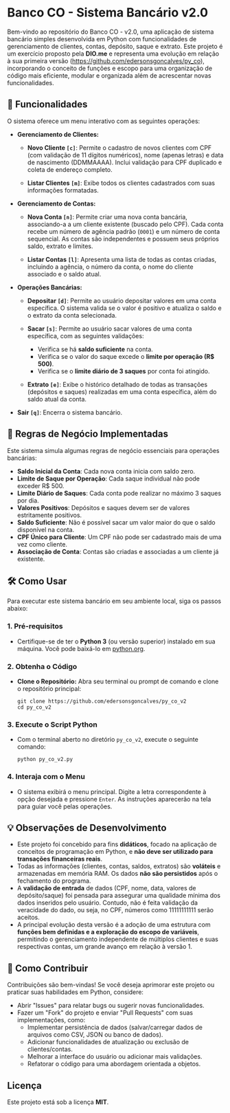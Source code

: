 # Banco CO - Sistema Bancário v2.0
Bem-vindo ao repositório do Banco CO - v2.0, uma aplicação de sistema bancário simples desenvolvida em Python com funcionalidades de gerenciamento de clientes, contas, depósito, saque e extrato. Este projeto é um exercício proposto pela **DIO.me** e representa uma evolução em relação à sua primeira versão (https://github.com/edersonsgoncalves/py_co), incorporando o conceito de funções e escopo para uma organização de código mais eficiente, modular e organizada além de acrescentar novas funcionalidades.

## 🚀 **Funcionalidades**
O sistema oferece um menu interativo com as seguintes operações:

- **Gerenciamento de Clientes:**
    - **Novo Cliente `[c]`**: Permite o cadastro de novos clientes com CPF (com validação de 11 dígitos numéricos), nome (apenas letras) e data de nascimento (DDMMAAAA). Inclui validação para CPF duplicado e coleta de endereço completo.
        
    - **Listar Clientes `[m]`**: Exibe todos os clientes cadastrados com suas informações formatadas.
        
- **Gerenciamento de Contas:**
    - **Nova Conta `[n]`**: Permite criar uma nova conta bancária, associando-a a um cliente existente (buscado pelo CPF). Cada conta recebe um número de agência padrão (`0001`) e um número de conta sequencial. As contas são independentes e possuem seus próprios saldo, extrato e limites.
        
    - **Listar Contas `[l]`**: Apresenta uma lista de todas as contas criadas, incluindo a agência, o número da conta, o nome do cliente associado e o saldo atual.
        
- **Operações Bancárias:**
    - **Depositar `[d]`**: Permite ao usuário depositar valores em uma conta específica. O sistema valida se o valor é positivo e atualiza o saldo e o extrato da conta selecionada.
        
    - **Sacar `[s]`**: Permite ao usuário sacar valores de uma conta específica, com as seguintes validações:
        
        - Verifica se há **saldo suficiente** na conta.
        - Verifica se o valor do saque excede o **limite por operação (R$ 500)**.
        - Verifica se o **limite diário de 3 saques** por conta foi atingido.
            
    - **Extrato `[e]`**: Exibe o histórico detalhado de todas as transações (depósitos e saques) realizadas em uma conta específica, além do saldo atual da conta.
        
- **Sair `[q]`**: Encerra o sistema bancário.

## 💼 **Regras de Negócio Implementadas**
Este sistema simula algumas regras de negócio essenciais para operações bancárias:

- **Saldo Inicial da Conta**: Cada nova conta inicia com saldo zero.
- **Limite de Saque por Operação**: Cada saque individual não pode exceder R$ 500.
- **Limite Diário de Saques**: Cada conta pode realizar no máximo 3 saques por dia.
- **Valores Positivos**: Depósitos e saques devem ser de valores estritamente positivos.
- **Saldo Suficiente**: Não é possível sacar um valor maior do que o saldo disponível na conta.
- **CPF Único para Cliente**: Um CPF não pode ser cadastrado mais de uma vez como cliente.
- **Associação de Conta**: Contas são criadas e associadas a um cliente já existente.

## 🛠️ **Como Usar**
Para executar este sistema bancário em seu ambiente local, siga os passos abaixo:

### 1. Pré-requisitos
   - Certifique-se de ter o **Python 3** (ou versão superior) instalado em sua máquina. Você pode baixá-lo em [python.org](https://www.python.org/).
        
### 2. Obtenha o Código
   - **Clone o Repositório:** Abra seu terminal ou prompt de comando e clone o repositório principal:
        
        ```
        git clone https://github.com/edersonsgoncalves/py_co_v2
        cd py_co_v2
        ```
        
### 3. Execute o Script Python
   - Com o terminal aberto no diretório `py_co_v2`, execute o seguinte comando:

        ```
        python py_co_v2.py
        ```
        
### 4. Interaja com o Menu
   - O sistema exibirá o menu principal. Digite a letra correspondente à opção desejada e pressione `Enter`. As instruções aparecerão na tela para guiar você pelas operações.

## 💡 **Observações de Desenvolvimento**
- Este projeto foi concebido para fins **didáticos**, focado na aplicação de conceitos de programação em Python, e **não deve ser utilizado para transações financeiras reais**.
- Todas as informações (clientes, contas, saldos, extratos) são **voláteis** e armazenadas em memória RAM. Os dados **não são persistidos** após o fechamento do programa.
- A **validação de entrada** de dados (CPF, nome, data, valores de depósito/saque) foi pensada para assegurar uma qualidade mínima dos dados inseridos pelo usuário. Contudo, não é feita validação da veracidade do dado, ou seja, no CPF, números como 11111111111 serão aceitos.
- A principal evolução desta versão é a adoção de uma estrutura com **funções bem definidas e a exploração do escopo de variáveis**, permitindo o gerenciamento independente de múltiplos clientes e suas respectivas contas, um grande avanço em relação à versão 1.

## 🤝 **Como Contribuir**
Contribuições são bem-vindas! Se você deseja aprimorar este projeto ou praticar suas habilidades em Python, considere:
- Abrir "Issues" para relatar bugs ou sugerir novas funcionalidades.
- Fazer um "Fork" do projeto e enviar "Pull Requests" com suas implementações, como:
    - Implementar persistência de dados (salvar/carregar dados de arquivos como CSV, JSON ou banco de dados).
    - Adicionar funcionalidades de atualização ou exclusão de clientes/contas.
    - Melhorar a interface do usuário ou adicionar mais validações.
    - Refatorar o código para uma abordagem orientada a objetos.

## **Licença**
Este projeto está sob a licença **MIT**.
